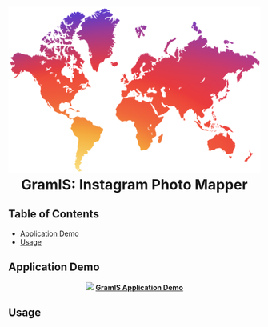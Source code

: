 <h1 align="center">
    <img src="./Documentation/GramIS-Logo.png" width="512"/><br />
    GramIS: Instagram Photo Mapper
</h1>

## Table of Contents

- [Application Demo](#application-demo)
- [Usage](#usage)

## Application Demo

<p align="center">
    <img src="./Documentation/GramIS-Demo.gif" width="640"/>
    <a href="http://www.josejuansandoval.com/projects/GramIS/"><strong>GramIS Application Demo</strong></a>
</p>

## Usage

